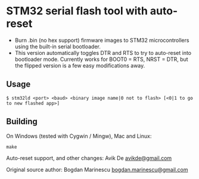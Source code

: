# STM32 serial flash tool with auto-reset

* Burn .bin (no hex support) firmware images to STM32 microcontrollers using the built-in serial bootloader.
* This version automatically toggles DTR and RTS to try to auto-reset into bootloader mode. Currently works for BOOT0 = RTS, NRST = DTR, but the flipped version is a few easy modifications away.

## Usage

```
$ stm32ld <port> <baud> <binary image name|0 not to flash> [<0|1 to go to new flashed app>]
```

## Building

On Windows (tested with Cygwin / Mingw), Mac and Linux:
```
make
```

Auto-reset support, and other changes: Avik De <avikde@gmail.com>

Original source author: Bogdan Marinescu <bogdan.marinescu@gmail.com>
